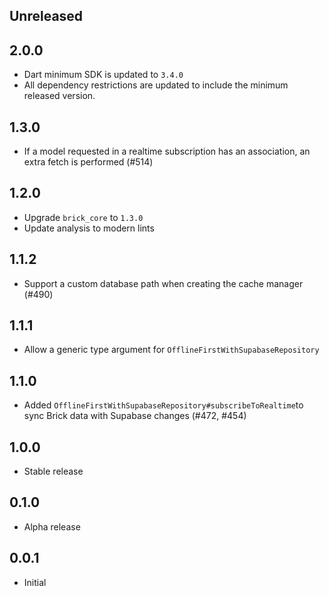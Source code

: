 ## Unreleased

## 2.0.0

- Dart minimum SDK is updated to `3.4.0`
- All dependency restrictions are updated to include the minimum released version.

## 1.3.0

- If a model requested in a realtime subscription has an association, an extra fetch is performed (#514)

## 1.2.0

- Upgrade `brick_core` to `1.3.0`
- Update analysis to modern lints

## 1.1.2

- Support a custom database path when creating the cache manager (#490)

## 1.1.1

- Allow a generic type argument for `OfflineFirstWithSupabaseRepository`

## 1.1.0

- Added `OfflineFirstWithSupabaseRepository#subscribeToRealtime`to sync Brick data with Supabase changes (#472, #454)

## 1.0.0

- Stable release

## 0.1.0

- Alpha release

## 0.0.1

- Initial

